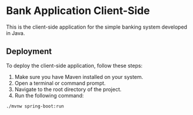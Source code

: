 # Bank Application Client-Side

This is the client-side application for the simple banking system developed in Java.

## Deployment

To deploy the client-side application, follow these steps:

1. Make sure you have Maven installed on your system.
2. Open a terminal or command prompt.
3. Navigate to the root directory of the project.
4. Run the following command:

```bash
./mvnw spring-boot:run
